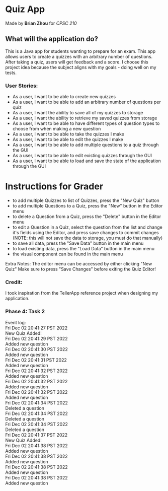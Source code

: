 # Quiz App
Made by **Brian Zhou** for *CPSC 210*

## What will the application do?
This is a Java app for students wanting to prepare for an exam. This app allows users
to create a quizzes with an arbitrary number of questions. After taking a quiz, users
will get feedback and a score. I choose this project idea because the subject aligns
with my goals - doing well on my tests.

### User Stories:
- As a user, I want to be able to create new quizzes
- As a user, I want to be able to add an arbitrary number of questions per quiz
- As a user, I want the ability to save all of my quizzes to storage
- As a user, I want the ability to retrieve my saved quizzes from storage
- As a user, I want to be able to have different types of question types to choose from
  when making a new question
- As a user, I want to be able to take the quizzes I make
- As a user, I want to be able to edit the quizzes I make
- As a user, I want to be able to add multiple questions to a quiz through the GUI
- As a user, I want to be able to edit existing quizzes through the GUI
- As a user, I want to be able to load and save the state of the application through the GUI

# Instructions for Grader
- to add multiple Quizzes to list of Quizzes, press the "New Quiz" button
- to add multiple Questions to a Quiz, press the "New" button in the Editor menu
- to delete a Question from a Quiz, press the "Delete" button in the Editor menu
- to edit a Question in a Quiz, select the question from the list and change it's fields using the Editor, and press
save changes to commit changes (NOTE: this will not save the data to storage, you must do that manually)
- to save all data, press the "Save Data" button in the main menu
- to load existing data, press the "Load Data" button in the main menu
- the visual component can be found in the main menu

Extra Notes: 
The editor menu can be accessed by either clicking "New Quiz"
Make sure to press "Save Changes" before exiting the Quiz Editor!

### Credit:
I took inspiration from the TellerApp reference project when designing my application.


### Phase 4: Task 2
Event log:<br>
Fri Dec 02 20:41:27 PST 2022<br>
New Quiz Added!<br>
Fri Dec 02 20:41:29 PST 2022<br>
Added new question<br>
Fri Dec 02 20:41:30 PST 2022<br>
Added new question<br>
Fri Dec 02 20:41:31 PST 2022<br>
Added new question<br>
Fri Dec 02 20:41:32 PST 2022<br>
Added new question<br>
Fri Dec 02 20:41:32 PST 2022<br>
Added new question<br>
Fri Dec 02 20:41:32 PST 2022<br>
Added new question<br>
Fri Dec 02 20:41:34 PST 2022<br>
Deleted a question<br>
Fri Dec 02 20:41:34 PST 2022<br>
Deleted a question<br>
Fri Dec 02 20:41:34 PST 2022<br>
Deleted a question<br>
Fri Dec 02 20:41:37 PST 2022<br>
New Quiz Added!<br>
Fri Dec 02 20:41:38 PST 2022<br>
Added new question<br>
Fri Dec 02 20:41:38 PST 2022<br>
Added new question<br>
Fri Dec 02 20:41:38 PST 2022<br>
Added new question<br>
Fri Dec 02 20:41:38 PST 2022<br>
Added new question<br>